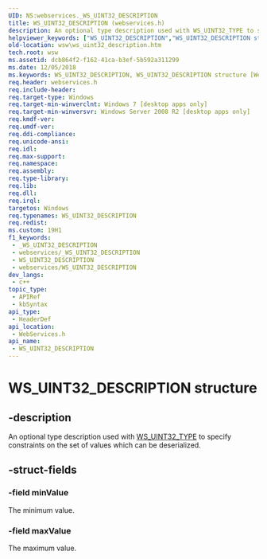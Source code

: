 ```yaml
---
UID: NS:webservices._WS_UINT32_DESCRIPTION
title: WS_UINT32_DESCRIPTION (webservices.h)
description: An optional type description used with WS_UINT32_TYPE to specify constraints on the set of values which can be deserialized.
helpviewer_keywords: ["WS_UINT32_DESCRIPTION","WS_UINT32_DESCRIPTION structure [Web Services for Windows]","webservices/WS_UINT32_DESCRIPTION","wsw.ws_uint32_description"]
old-location: wsw\ws_uint32_description.htm
tech.root: wsw
ms.assetid: dcb864f2-f162-41ca-b3ef-5b592a311299
ms.date: 12/05/2018
ms.keywords: WS_UINT32_DESCRIPTION, WS_UINT32_DESCRIPTION structure [Web Services for Windows], webservices/WS_UINT32_DESCRIPTION, wsw.ws_uint32_description
req.header: webservices.h
req.include-header: 
req.target-type: Windows
req.target-min-winverclnt: Windows 7 [desktop apps only]
req.target-min-winversvr: Windows Server 2008 R2 [desktop apps only]
req.kmdf-ver: 
req.umdf-ver: 
req.ddi-compliance: 
req.unicode-ansi: 
req.idl: 
req.max-support: 
req.namespace: 
req.assembly: 
req.type-library: 
req.lib: 
req.dll: 
req.irql: 
targetos: Windows
req.typenames: WS_UINT32_DESCRIPTION
req.redist: 
ms.custom: 19H1
f1_keywords:
 - _WS_UINT32_DESCRIPTION
 - webservices/_WS_UINT32_DESCRIPTION
 - WS_UINT32_DESCRIPTION
 - webservices/WS_UINT32_DESCRIPTION
dev_langs:
 - c++
topic_type:
 - APIRef
 - kbSyntax
api_type:
 - HeaderDef
api_location:
 - WebServices.h
api_name:
 - WS_UINT32_DESCRIPTION
---
```


# WS_UINT32_DESCRIPTION structure


## -description

An optional type description used with <a href="https://docs.microsoft.com/windows/desktop/api/webservices/ne-webservices-ws_type">WS_UINT32_TYPE</a> to specify constraints on the set of values
                which can be deserialized.

## -struct-fields

### -field minValue

The minimum value.

### -field maxValue

The maximum value.

